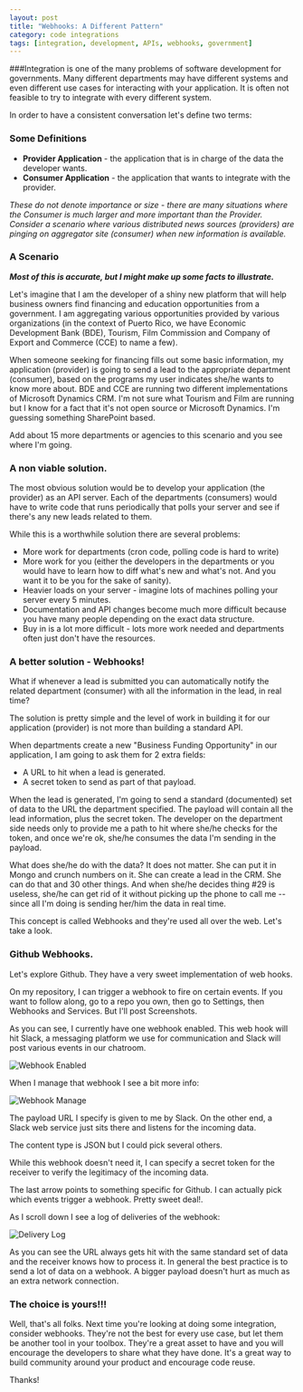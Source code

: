 ```yaml
---
layout: post
title: "Webhooks: A Different Pattern"
category: code integrations
tags: [integration, development, APIs, webhooks, government]
---
```


###Integration
is one of the many problems of software development for governments. Many different departments may have different systems and even different use cases for interacting with your application. It is often not feasible to try to integrate with every different system.

<!--break-->

In order to have a consistent conversation let's define two terms:

### Some Definitions
* **Provider Application** - the application that is in charge of the data the developer wants.
* **Consumer Application** - the application that wants to integrate with the provider.

*These do not denote importance or size - there are many situations where the Consumer is much larger and more important than the Provider.  Consider a scenario where various distributed news sources (providers) are pinging on aggregator site (consumer) when new information is available.*

### A Scenario
***Most of this is accurate, but I might make up some facts to illustrate.***

Let's imagine that I am the developer of a shiny new platform that will help business owners find financing and education opportunities from a government.  I am aggregating various opportunities provided by various organizations (in the context of Puerto Rico, we have Economic Development Bank (BDE), Tourism, Film Commission and Company of Export and Commerce (CCE) to name a few).

When someone seeking for financing fills out some basic information, my application (provider) is going to send a lead to the appropriate department (consumer), based on the programs my user indicates she/he wants to know more about.  BDE and CCE are running two different implementations of Microsoft Dynamics CRM. I'm not sure what Tourism and Film are running but I know for a fact that it's not open source or Microsoft Dynamics.  I'm guessing something SharePoint based.

Add about 15 more departments or agencies to this scenario and you see where I'm going.

### A non viable solution.
The most obvious solution would be to develop your application (the provider) as an API server.  Each of the departments (consumers) would have to write code that runs periodically that polls your server and see if there's any new leads related to them.

While this is a worthwhile solution there are several problems:

* More work for departments (cron code, polling code is hard to write)
* More work for you (either the developers in the departments or you would have to learn how to diff what's new and what's not.  And you want it to be you for the sake of sanity).
* Heavier loads on your server - imagine lots of machines polling your server every 5 minutes.
* Documentation and API changes become much more difficult because you have many people depending on the exact data structure.
* Buy in is a lot more difficult - lots more work needed and departments often just don't have the resources.

### A better solution - Webhooks!
What if whenever a lead is submitted you can automatically notify the related department (consumer) with all the information in the lead, in real time?

The solution is pretty simple and the level of work in building it for our application (provider) is not more than building a standard API.

When departments create a new "Business Funding Opportunity" in our application, I am going to ask them for 2 extra fields:

* A URL to hit when a lead is generated.
* A secret token to send as part of that payload.

When the lead is generated, I'm going to send a standard (documented) set of data to the URL the department specified.  The payload will contain all the lead information, plus the secret token.  The developer on the department side needs only to provide me a path to hit where she/he checks for the token, and once we're ok, she/he consumes the data I'm sending in the payload.

What does she/he do with the data?  It does not matter.  She can put it in Mongo and crunch numbers on it.  She can create a lead in the CRM.  She can do that and 30 other things.  And when she/he decides thing #29 is useless, she/he can get rid of it without picking up the phone to call me -- since all I'm doing is sending her/him the data in real time.

This concept is called Webhooks and they're used all over the web.  Let's take a look.

### Github Webhooks.
Let's explore Github.  They have a very sweet implementation of web hooks.

On my repository, I can trigger a webhook to fire on certain events. If you want to follow along, go to a repo you own, then go to Settings, then Webhooks and Services.  But I'll post Screenshots.

As you can see, I currently have one webhook enabled.  This web hook will hit Slack, a messaging platform we use for communication and Slack will post various events in our chatroom.

![Webhook Enabled](http://mrm-screen.s3.amazonaws.com/Webhooks__Services_2014-09-02_19-28-54_2014-09-02_19-29-04.png)

When I manage that webhook I see a bit more info:

![Webhook Manage](http://mrm-screen.s3.amazonaws.com/Webhook_-_httpscfa.slack.comserviceshooksgithub_2014-09-02_19-30-46_2014-09-02_19-31-11.png)

The payload URL I specify is given to me by Slack.  On the other end, a Slack web service just sits there and listens for the incoming data.

The content type is JSON but I could pick several others.

While this webhook doesn't need it, I can specify a secret token for the receiver to verify the legitimacy of the incoming data.

The last arrow points to something specific for Github.  I can actually pick which events trigger a webhook.  Pretty sweet deal!.

As I scroll down I see a log of deliveries of the webhook:

![Delivery Log](http://mrm-screen.s3.amazonaws.com/Webhook_-_httpscfa.slack.comserviceshooksgithub_2014-09-02_19-34-18_2014-09-02_19-34-24.png)

As you can see the URL always gets hit with the same standard set of data and the receiver knows how to process it.  In general the best practice is to send a lot of data on a webhook.  A bigger payload doesn't hurt as much as an extra network connection.

### The choice is yours!!!
Well, that's all folks.  Next time you're looking at doing some integration, consider webhooks.  They're not the best for every use case, but let them be another tool in your toolbox.  They're a great asset to have and you will encourage the developers to share what they have done.  It's a great way to build community around your product and encourage code reuse.

Thanks!





